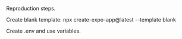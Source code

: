 Reproduction steps. 

Create blank template:
npx create-expo-app@latest --template blank

Create .env and use variables.
